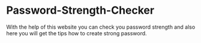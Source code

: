 # Password-Strength-Checker
With the help of this website you can check you password strength and also here you will get the tips how to create strong password.
